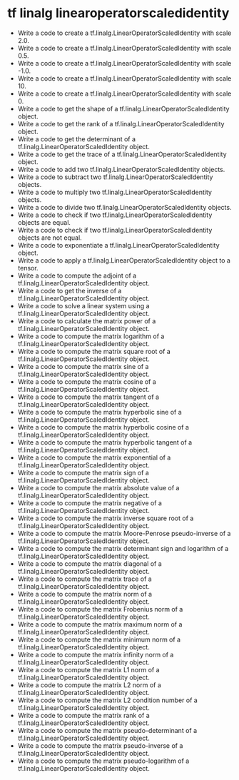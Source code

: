 # tf linalg linearoperatorscaledidentity

- Write a code to create a tf.linalg.LinearOperatorScaledIdentity with scale 2.0.
- Write a code to create a tf.linalg.LinearOperatorScaledIdentity with scale 0.5.
- Write a code to create a tf.linalg.LinearOperatorScaledIdentity with scale -1.0.
- Write a code to create a tf.linalg.LinearOperatorScaledIdentity with scale 10.
- Write a code to create a tf.linalg.LinearOperatorScaledIdentity with scale 0.
- Write a code to get the shape of a tf.linalg.LinearOperatorScaledIdentity object.
- Write a code to get the rank of a tf.linalg.LinearOperatorScaledIdentity object.
- Write a code to get the determinant of a tf.linalg.LinearOperatorScaledIdentity object.
- Write a code to get the trace of a tf.linalg.LinearOperatorScaledIdentity object.
- Write a code to add two tf.linalg.LinearOperatorScaledIdentity objects.
- Write a code to subtract two tf.linalg.LinearOperatorScaledIdentity objects.
- Write a code to multiply two tf.linalg.LinearOperatorScaledIdentity objects.
- Write a code to divide two tf.linalg.LinearOperatorScaledIdentity objects.
- Write a code to check if two tf.linalg.LinearOperatorScaledIdentity objects are equal.
- Write a code to check if two tf.linalg.LinearOperatorScaledIdentity objects are not equal.
- Write a code to exponentiate a tf.linalg.LinearOperatorScaledIdentity object.
- Write a code to apply a tf.linalg.LinearOperatorScaledIdentity object to a tensor.
- Write a code to compute the adjoint of a tf.linalg.LinearOperatorScaledIdentity object.
- Write a code to get the inverse of a tf.linalg.LinearOperatorScaledIdentity object.
- Write a code to solve a linear system using a tf.linalg.LinearOperatorScaledIdentity object.
- Write a code to calculate the matrix power of a tf.linalg.LinearOperatorScaledIdentity object.
- Write a code to compute the matrix logarithm of a tf.linalg.LinearOperatorScaledIdentity object.
- Write a code to compute the matrix square root of a tf.linalg.LinearOperatorScaledIdentity object.
- Write a code to compute the matrix sine of a tf.linalg.LinearOperatorScaledIdentity object.
- Write a code to compute the matrix cosine of a tf.linalg.LinearOperatorScaledIdentity object.
- Write a code to compute the matrix tangent of a tf.linalg.LinearOperatorScaledIdentity object.
- Write a code to compute the matrix hyperbolic sine of a tf.linalg.LinearOperatorScaledIdentity object.
- Write a code to compute the matrix hyperbolic cosine of a tf.linalg.LinearOperatorScaledIdentity object.
- Write a code to compute the matrix hyperbolic tangent of a tf.linalg.LinearOperatorScaledIdentity object.
- Write a code to compute the matrix exponential of a tf.linalg.LinearOperatorScaledIdentity object.
- Write a code to compute the matrix sign of a tf.linalg.LinearOperatorScaledIdentity object.
- Write a code to compute the matrix absolute value of a tf.linalg.LinearOperatorScaledIdentity object.
- Write a code to compute the matrix negative of a tf.linalg.LinearOperatorScaledIdentity object.
- Write a code to compute the matrix inverse square root of a tf.linalg.LinearOperatorScaledIdentity object.
- Write a code to compute the matrix Moore-Penrose pseudo-inverse of a tf.linalg.LinearOperatorScaledIdentity object.
- Write a code to compute the matrix determinant sign and logarithm of a tf.linalg.LinearOperatorScaledIdentity object.
- Write a code to compute the matrix diagonal of a tf.linalg.LinearOperatorScaledIdentity object.
- Write a code to compute the matrix trace of a tf.linalg.LinearOperatorScaledIdentity object.
- Write a code to compute the matrix norm of a tf.linalg.LinearOperatorScaledIdentity object.
- Write a code to compute the matrix Frobenius norm of a tf.linalg.LinearOperatorScaledIdentity object.
- Write a code to compute the matrix maximum norm of a tf.linalg.LinearOperatorScaledIdentity object.
- Write a code to compute the matrix minimum norm of a tf.linalg.LinearOperatorScaledIdentity object.
- Write a code to compute the matrix infinity norm of a tf.linalg.LinearOperatorScaledIdentity object.
- Write a code to compute the matrix L1 norm of a tf.linalg.LinearOperatorScaledIdentity object.
- Write a code to compute the matrix L2 norm of a tf.linalg.LinearOperatorScaledIdentity object.
- Write a code to compute the matrix L2 condition number of a tf.linalg.LinearOperatorScaledIdentity object.
- Write a code to compute the matrix rank of a tf.linalg.LinearOperatorScaledIdentity object.
- Write a code to compute the matrix pseudo-determinant of a tf.linalg.LinearOperatorScaledIdentity object.
- Write a code to compute the matrix pseudo-inverse of a tf.linalg.LinearOperatorScaledIdentity object.
- Write a code to compute the matrix pseudo-logarithm of a tf.linalg.LinearOperatorScaledIdentity object.